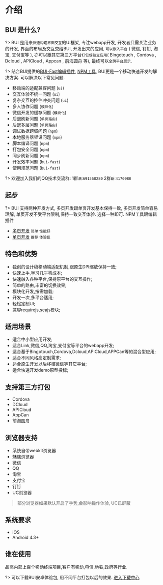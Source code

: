 # 介绍


## BUI 是什么?

?> BUI 是用来`快速构建界面交互`的UI框架, 专注webapp开发, 开发者只需关注业务的开发, 界面的布局及交互交给BUI, 开发出来的应用, `可以嵌入平台` ( 微信, 钉钉, 淘宝, 支付宝等 ), 亦可以跟其它第三方平台`打包成独立应用`( Bingotouch , Cordova , Dcloud , APICloud , Appcan , 前海圆舟 等), 最终可以`全跨平台展示`. 

?> 结合BUI提供的[BUI-Fast编辑插件](buifast), [NPM工具](chapter1/installation), BUI更是一个移动快速开发的解决方案. 可以解决以下常见问题.

- 移动端的适配兼容问题 (`ui`)
- 交互体验不统一问题 (`ui`)
- 复杂交互的控件冲突问题 (`ui`)
- 多人协作问题 (`模块化`)
- 微信开发的缓存问题 (`模块化`)
- 后退刷新问题 (`单页路由`)
- 后退多层问题 (`单页路由`)
- 调试数据跨域问题 (`npm`)
- 本地服务器架设问题 (`npm`)
- 脚本编译问题 (`npm`)
- 打包安全问题 (`npm`)
- 同步刷新问题 (`npm`)
- 开发效率问题 (`bui-fast`)
- 使用规范问题 (`bui-fast`)


?> 欢迎加入我们的QQ技术交流群: 1群`满`:`691560280` 2群`新`:`4170980`


## 起步

?> BUI 支持两种开发方式, 多页开发跟单页开发基本保持一致, 多页开发简单容易理解, 单页开发不受平台限制,保持一致交互体验. 选择一种即可. NPM工具跟编辑插件

- [多页开发](/chapter1/quickstart) `简单` `性能好`
- [单页开发](/chapter2/router) `推荐` `体验佳`


## 特色和优势

* 独创的设计稿移动端适配机制,跟原生DPI缩放保持一致;
* 快速上手,学习几乎零成本;
* 快速融入各种平台,保持原平台的交互操作;
* 简单的路由,丰富的切换效果;
* 模块化开发,按需加载;
* 开发一次,多平台适用;
* 轻松定制UI;
* 兼容requirejs,seajs模块;


## 适用场景

* 适合中小型应用开发;
* 适合Link,微信,QQ,淘宝,支付宝等平台的webapp开发;
* 适合基于Bingotouch,Cordova,Dcloud,APICloud,APPCan等的混合型应用;
* 适合不同风格高定制需求;
* 适合原生开发以后移植微信等其它平台;
* 适合快速开发demo原型投标;


## 支持第三方打包
- Cordova
- DCloud
- APICloud
- AppCan
- 前海圆舟


## 浏览器支持
- 系统自带webkit浏览器
- 魅族浏览器
- 微信
- QQ
- 淘宝
- 支付宝
- 钉钉
- UC浏览器

> 部分浏览器如果默认开启了手势,会影响操作体验, UC已屏蔽

## 系统要求
- iOS
- Android 4.3+


## 谁在使用
品高内部上百个移动终端项目,客户有移动,电信,地铁,政府等行业.

?> 可以下载BUI安卓体验包, 用不同平台打包以后的效果. <a href="http://www.easybui.com/downloads/" target="_target">进入下载中心</a>


